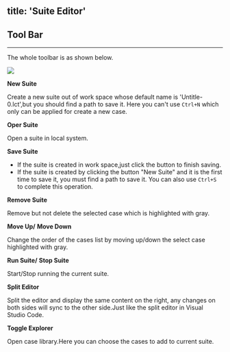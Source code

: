 title: 'Suite Editor'
---
## Tool Bar
---
The whole toolbar is as shown below.

<img class="long-images" src="/images/code-editor/suite-toolbar.png">
<br>

<i class="fa fa-file-text-o"></i> **New Suite**  

Create a new suite out of work space whose default name is 'Untitle-0.lct',but you should find a path to save it. Here you can't use `Ctrl+N` which only can be applied for create a new case.

<i class="fa fa-folder-open-o"></i> **Oper Suite**

Open a suite in local system.

<i class="fa fa-floppy-o"></i> **Save Suite** 

- If the suite is created in work space,just click the button to finish saving. 
- If the suite is created by clicking the button "New Suite" and it is the first time to save it, you must find a path to save it.
You can also use `Ctrl+S` to complete this operation.

<i class="fa fa-times"></i> **Remove Suite**

Remove but not delete the selected case which is highlighted with gray.

<i class="fa fa-arrow-up"></i> **Move Up/** <i class="fa fa-arrow-down"></i> **Move Down**

Change the order of the cases list by moving up/down the select case highlighted with gray.

<i class="fa fa-play"></i> **Run Suite/** <i class="fa fa-stop"></i>  **Stop Suite**

Start/Stop running the current suite.


<i class="fa fa-columns"></i>  **Split Editor**

Split the editor and display the same content on the right, any changes on both sides will sync to the other side.Just like the split editor in Visual Studio Code.

<i class="fa fa-list-alt"></i> **Toggle Explorer**

Open case library.Here you can choose the cases to add to current suite.